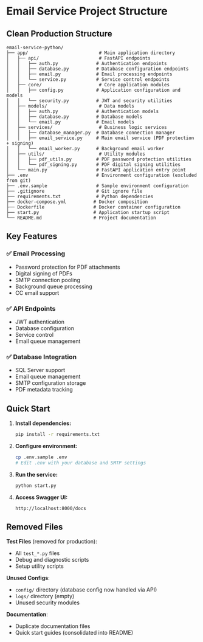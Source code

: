 # Email Service Project Structure

## Clean Production Structure

```
email-service-python/
├── app/                          # Main application directory
│   ├── api/                      # FastAPI endpoints
│   │   ├── auth.py              # Authentication endpoints
│   │   ├── database.py          # Database configuration endpoints
│   │   ├── email.py             # Email processing endpoints
│   │   └── service.py           # Service control endpoints
│   ├── core/                     # Core application modules
│   │   ├── config.py            # Application configuration and models
│   │   └── security.py          # JWT and security utilities
│   ├── models/                   # Data models
│   │   ├── auth.py              # Authentication models
│   │   ├── database.py          # Database models
│   │   └── email.py             # Email models
│   ├── services/                 # Business logic services
│   │   ├── database_manager.py  # Database connection manager
│   │   ├── email_service.py     # Main email service (PDF protection + signing)
│   │   └── email_worker.py      # Background email worker
│   ├── utils/                    # Utility modules
│   │   ├── pdf_utils.py         # PDF password protection utilities
│   │   └── pdf_signing.py       # PDF digital signing utilities
│   └── main.py                  # FastAPI application entry point
├── .env                         # Environment configuration (excluded from git)
├── .env.sample                  # Sample environment configuration
├── .gitignore                   # Git ignore file
├── requirements.txt             # Python dependencies
├── docker-compose.yml          # Docker composition
├── Dockerfile                  # Docker container configuration
├── start.py                    # Application startup script
└── README.md                   # Project documentation
```

## Key Features

### ✅ **Email Processing**
- Password protection for PDF attachments
- Digital signing of PDFs
- SMTP connection pooling
- Background queue processing
- CC email support

### ✅ **API Endpoints**
- JWT authentication
- Database configuration
- Service control
- Email queue management

### ✅ **Database Integration**
- SQL Server support
- Email queue management
- SMTP configuration storage
- PDF metadata tracking

## Quick Start

1. **Install dependencies:**
   ```bash
   pip install -r requirements.txt
   ```

2. **Configure environment:**
   ```bash
   cp .env.sample .env
   # Edit .env with your database and SMTP settings
   ```

3. **Run the service:**
   ```bash
   python start.py
   ```

4. **Access Swagger UI:**
   ```
   http://localhost:8000/docs
   ```

## Removed Files

**Test Files** (removed for production):
- All `test_*.py` files
- Debug and diagnostic scripts
- Setup utility scripts

**Unused Configs**:
- `config/` directory (database config now handled via API)
- `logs/` directory (empty)
- Unused security modules

**Documentation**:
- Duplicate documentation files
- Quick start guides (consolidated into README)